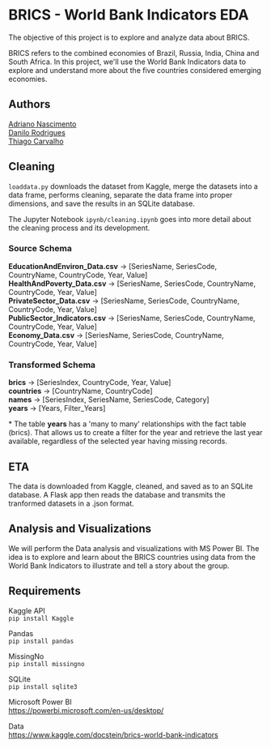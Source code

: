 # BRICS - World Bank Indicators EDA 

The objective of this project is to explore and analyze data about BRICS.  
  
BRICS refers to the combined economies of Brazil, Russia, India, China and South Africa. In this project, we'll use the World Bank Indicators data to explore and understand more about the five countries considered emerging economies.  

## Authors
[Adriano Nascimento](https://github.com/DaniloRodriigues)  
[Danilo Rodrigues](https://github.com/DaniloRodriigues)  
[Thiago Carvalho](https://github.com/thiagobc23)  

## Cleaning
`loaddata.py` downloads the dataset from Kaggle, merge the datasets into a data frame, performs cleaning, separate the data frame into proper dimensions, and save the results in an SQLite database.

The Jupyter Notebook `ipynb/cleaning.ipynb` goes into more detail about the cleaning process and its development. 

### Source Schema
__EducationAndEnviron_Data.csv__ -> [SeriesName, SeriesCode, CountryName, CountryCode, Year, Value]  
__HealthAndPoverty_Data.csv__ -> [SeriesName, SeriesCode, CountryName, CountryCode, Year, Value]  
__PrivateSector_Data.csv__ -> [SeriesName, SeriesCode, CountryName, CountryCode, Year, Value]  
__PublicSector_Indicators.csv__ -> [SeriesName, SeriesCode, CountryName, CountryCode, Year, Value]  
__Economy_Data.csv__ -> [SeriesName, SeriesCode, CountryName, CountryCode, Year, Value]  

### Transformed Schema
__brics__ -> [SeriesIndex, CountryCode, Year, Value]  
__countries__ -> [CountryName, CountryCode]  
__names__ -> [SeriesIndex, SeriesName, SeriesCode, Category]  
__years__ -> [Years, Filter_Years]

\* The table __years__ has a 'many to many' relationships with the fact table (brics). That allows us to create a filter for the year and retrieve the last year available, regardless of the selected year having missing records. 

## ETA

The data is downloaded from Kaggle, cleaned, and saved as to an SQLite database. A Flask app then reads the database and transmits the tranformed datasets in a .json format.   

## Analysis and Visualizations
We will perform the Data analysis and visualizations with MS Power BI. The idea is to explore and learn about the BRICS countries using data from the World Bank Indicators to illustrate and tell a story about the group.

## Requirements

Kaggle API  
`pip install Kaggle`

Pandas  
`pip install pandas`

MissingNo  
`pip install missingno`

SQLite  
`pip install sqlite3`

Microsoft Power BI  
https://powerbi.microsoft.com/en-us/desktop/

Data  
https://www.kaggle.com/docstein/brics-world-bank-indicators